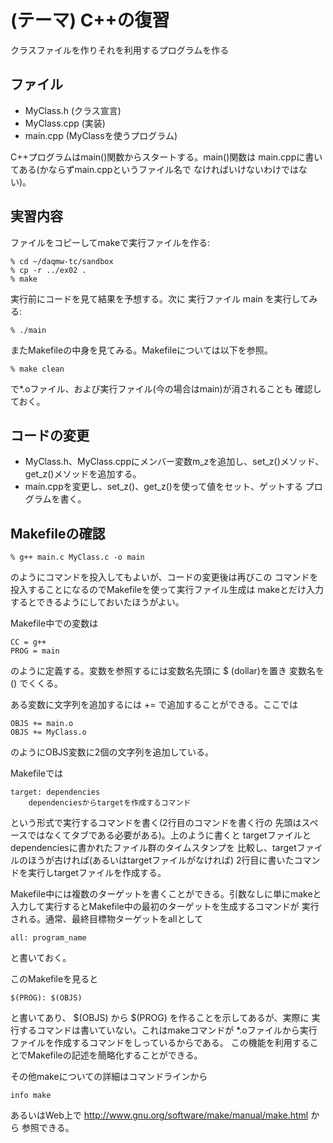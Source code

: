 (テーマ) C++の復習
==================
クラスファイルを作りそれを利用するプログラムを作る

ファイル
--------

* MyClass.h   (クラス宣言)
* MyClass.cpp (実装)
* main.cpp    (MyClassを使うプログラム)

C++プログラムはmain()関数からスタートする。main()関数は
main.cppに書いてある(かならずmain.cppというファイル名で
なければいけないわけではない)。

実習内容
--------

ファイルをコピーしてmakeで実行ファイルを作る:

    % cd ~/daqmw-tc/sandbox
    % cp -r ../ex02 .
    % make

実行前にコードを見て結果を予想する。次に
実行ファイル main を実行してみる:

    % ./main

またMakefileの中身を見てみる。Makefileについては以下を参照。

    % make clean

で*.oファイル、および実行ファイル(今の場合はmain)が消されることも
確認しておく。

コードの変更
------------

- MyClass.h、MyClass.cppにメンバー変数m_zを追加し、set_z()メソッド、
  get_z()メソッドを追加する。
- main.cppを変更し、set_z()、get_z()を使って値をセット、ゲットする
  プログラムを書く。

Makefileの確認
--------------

    % g++ main.c MyClass.c -o main

のようにコマンドを投入してもよいが、コードの変更後は再びこの
コマンドを投入することになるのでMakefileを使って実行ファイル生成は
makeとだけ入力するとできるようにしておいたほうがよい。

Makefile中での変数は

    CC = g++
    PROG = main

のように定義する。変数を参照するには変数名先頭に $ (dollar)を置き
変数名を () でくくる。

ある変数に文字列を追加するには += で追加することができる。ここでは

    OBJS += main.o
    OBJS += MyClass.o

のようにOBJS変数に2個の文字列を追加している。

Makefileでは

    target: dependencies
        dependenciesからtargetを作成するコマンド

という形式で実行するコマンドを書く(2行目のコマンドを書く行の
先頭はスペースではなくてタブである必要がある)。上のように書くと
targetファイルとdependenciesに書かれたファイル群のタイムスタンプを
比較し、targetファイルのほうが古ければ(あるいはtargetファイルがなければ)
2行目に書いたコマンドを実行しtargetファイルを作成する。

Makefile中には複数のターゲットを書くことができる。引数なしに単にmakeと
入力して実行するとMakefile中の最初のターゲットを生成するコマンドが
実行される。通常、最終目標物ターゲットをallとして

    all: program_name

と書いておく。

このMakefileを見ると

    $(PROG): $(OBJS)

と書いてあり、 $(OBJS) から $(PROG) を作ることを示してあるが、実際に
実行するコマンドは書いていない。これはmakeコマンドが
*.oファイルから実行ファイルを作成するコマンドをしっているからである。
この機能を利用することでMakefileの記述を簡略化することができる。

その他makeについての詳細はコマンドラインから

    info make

あるいはWeb上で http://www.gnu.org/software/make/manual/make.html から
参照できる。


